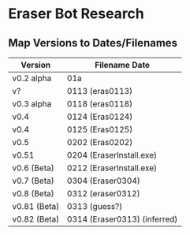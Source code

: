 # Eraser Bot Research


## Map Versions to Dates/Filenames

Version | Filename Date
--- | ---
v0.2 alpha 		| 01a
v? 				| 0113 (eras0113)
v0.3 alpha 		| 0118 (eras0118)
v0.4 			| 0124 (Eras0124)
v0.4 			| 0125 (Eras0125)
v0.5 			| 0202 (Eras0202)
v0.51 			| 0204 (EraserInstall.exe)
v0.6 (Beta) 	| 0212 (EraserInstall.exe)
v0.7 (Beta)		| 0304 (Eraser0304)
v0.8 (Beta)		| 0312 (eraser0312)
v0.81 (Beta)	| 0313 (guess?)
v0.82 (Beta)	| 0314 (Eraser0313) (inferred)



